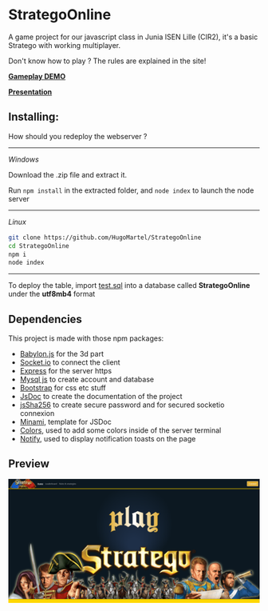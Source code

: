 # StrategoOnline
A game project for our javascript class in Junia ISEN Lille (CIR2), it's a basic Stratego with working multiplayer.

Don't know how to play ? The rules are explained in the site!

**[Gameplay DEMO](https://www.youtube.com/watch?v=NJLrGxr3erw "Youtube Video")**

**[Presentation](StrategoPresentation.pdf "pdf")**

## Installing:
How should you redeploy the webserver ?

---

_Windows_

Download the .zip file and extract it.

Run `npm install` in the extracted folder, and `node index` to launch the node server

---

_Linux_
```bash
git clone https://github.com/HugoMartel/StrategoOnline
cd StrategoOnline
npm i
node index
```

---

To deploy the table, import [test.sql](test.sql) into a database called **StrategoOnline** under the **utf8mb4** format

## Dependencies
This project is made with those npm packages:
* [Babylon.js](https://github.com/BabylonJS/Babylon.js "Babylon's github") for the 3d part
* [Socket.io](https://github.com/socketio/socket.io "socket.io github") to connect the client 
* [Express](https://github.com/expressjs/express "Express github") for the server https
* [Mysql js](https://github.com/mysqljs/mysql "my sql js github page") to create account and database
* [Bootstrap](https://github.com/twbs/bootstrap "Bootstrap github") for css etc stuff
* [JsDoc](https://github.com/jsdoc/jsdoc "Jsodc github") to create the documentation of the project
* [jsSha256](https://github.com/emn178/js-sha256 "js Sha 256 github") to create secure password and for secured socketio connexion
* [Minami](https://github.com/nijikokun/minami "Minami Github"), template for JSDoc
* [Colors](https://github.com/Marak/colors.js "Colors Github"), used to add some colors inside of the server terminal
* [Notify](https://github.com/caroso1222/notyf "Notyf Github"), used to display notification toasts on the page
 
## Preview
![menu preview](doc/preview.png)
